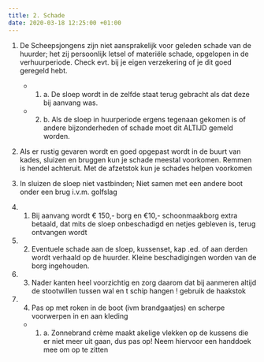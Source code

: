 ```yaml
---
title: 2. Schade
date: 2020-03-18 12:25:00 +01:00
---
```


1. De Scheepsjongens zijn niet aansprakelijk voor geleden schade van de huurder;  het zij persoonlijk letsel of materiële schade, opgelopen in de verhuurperiode. Check  evt. bij je eigen verzekering of  je dit goed geregeld hebt.   
    * 1. a. De sloep wordt in de zelfde staat terug gebracht als dat deze bij aanvang was. 
    * 2. b.  Als de sloep in huurperiode ergens tegenaan gekomen is of andere bijzonderheden of schade moet dit ALTIJD gemeld worden.
2. Als er rustig gevaren wordt en goed opgepast wordt in de buurt van kades, sluizen en bruggen kun je schade meestal voorkomen. Remmen is hendel achteruit. Met de afzetstok kun je schades helpen voorkomen
3. In sluizen de sloep niet vastbinden; Niet samen met een andere boot onder een brug i.v.m. golfslag
4. 1) Bij aanvang wordt € 150,- borg en €10,- schoonmaakborg extra betaald, dat mits de sloep onbeschadigd en netjes gebleven is, terug ontvangen wordt

  5. 2) Eventuele schade aan de sloep, kussenset, kap .ed. of aan derden wordt verhaald op de huurder. 
Kleine beschadigingen worden van de borg ingehouden.
6. 3) Nader kanten heel voorzichtig en zorg daarom dat bij aanmeren altijd de stootwillen tussen wal en t schip hangen ! gebruik  de  haakstok
7. 4) Pas op met roken in de boot (ivm brandgaatjes) en scherpe voorwerpen in en aan kleding

    * 1. a. Zonnebrand crème maakt akelige vlekken op de kussens die er niet meer uit gaan, dus pas op! Neem hiervoor een handdoek mee om op te zitten
